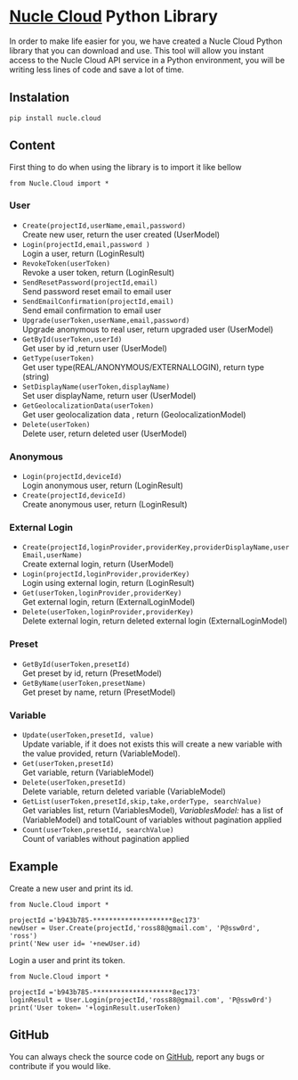 # [Nucle Cloud](https://nucle.cloud) Python Library

In order to make life easier for you, we have created a Nucle Cloud Python library that you can download and use.
This tool will allow you instant access to the Nucle Cloud API service in a Python environment, you will be writing less lines of code and save a lot of time.

 
## Instalation 

`pip install nucle.cloud`


## Content
First thing to do when using the library is to import it like bellow

`from Nucle.Cloud import *`

### User
- `Create(projectId,userName,email,password)`  
Create new user, return the user created (UserModel)
-  `Login(projectId,email,password )`  
Login a user, return (LoginResult)
- `RevokeToken(userToken)`  
 Revoke a user token, return  (LoginResult)
- `SendResetPassword(projectId,email)`    
Send password reset email to email user
- `SendEmailConfirmation(projectId,email)`  
Send email confirmation to email user
- `Upgrade(userToken,userName,email,password)`  
Upgrade anonymous to real user, return upgraded user  (UserModel)
- `GetById(userToken,userId)`  
Get user by id ,return user  (UserModel)
- `GetType(userToken)`  
Get user type(REAL/ANONYMOUS/EXTERNALLOGIN), return type (string)
- `SetDisplayName(userToken,displayName)`  
Set user displayName, return user  (UserModel)
- `GetGeolocalizationData(userToken)`  
Get user geolocalization data , return (GeolocalizationModel)
 - `Delete(userToken)`  
Delete user, return deleted user  (UserModel)
 

### Anonymous 

    

 - `Login(projectId,deviceId)`  
Login anonymous user, return (LoginResult)
 - `Create(projectId,deviceId)`  
Create anonymous user, return (LoginResult)
### External Login

   
- `Create(projectId,loginProvider,providerKey,providerDisplayName,userEmail,userName)`  
Create external login, return (UserModel) 
- `Login(projectId,loginProvider,providerKey)`  
Login using external login, return (LoginResult)
- `Get(userToken,loginProvider,providerKey)`  
Get external login, return (ExternalLoginModel)
- `Delete(userToken,loginProvider,providerKey)`  
Delete external login, return deleted external login (ExternalLoginModel)

### Preset
 - `GetById(userToken,presetId)`  
Get preset by id, return (PresetModel)
 - `GetByName(userToken,presetName)`  
Get preset by name, return (PresetModel)

### Variable

- `Update(userToken,presetId, value)`  
 Update variable, if it does not exists this will create a new variable with the value provided, return (VariableModel).  
- `Get(userToken,presetId)`  
 Get variable, return (VariableModel) 
- `Delete(userToken,presetId)`  
Delete variable, return deleted variable (VariableModel)
- `GetList(userToken,presetId,skip,take,orderType, searchValue)`  
 Get variables list, return (VariablesModel), 
 *VariablesModel:* has a list of  (VariableModel) and totalCount of variables without pagination applied
- `Count(userToken,presetId, searchValue)`  
Count of variables without pagination applied

## Example

Create a new user and print its id.   
```
from Nucle.Cloud import *

projectId ='b943b785-********************8ec173'
newUser = User.Create(projectId,'ross88@gmail.com', 'P@ssw0rd', 'ross')
print('New user id= '+newUser.id)
```

Login a user and print its token.   
```
from Nucle.Cloud import *

projectId ='b943b785-********************8ec173'
loginResult = User.Login(projectId,'ross88@gmail.com', 'P@ssw0rd')
print('User token= '+loginResult.userToken)
```

## GitHub 

You can always check the source code on [GitHub](https://github.com/nuclecloud/python), report any bugs or contribute if you would like.

